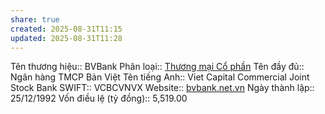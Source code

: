 ```yaml
---
share: true
created: 2025-08-31T11:15
updated: 2025-08-31T11:28
---
```

Tên thương hiệu:: BVBank
Phân loại:: [Thương mại Cổ phần](Th%C6%B0%C6%A1ng%20m%E1%BA%A1i%20C%E1%BB%95%20ph%E1%BA%A7n.md)
Tên đầy đủ:: Ngân hàng TMCP Bản Việt
Tên tiếng Anh:: Viet Capital Commercial Joint Stock Bank
SWIFT:: VCBCVNVX
Website:: [bvbank.net.vn](bvbank.net.vn)
Ngày thành lập:: 25/12/1992
Vốn điều lệ (tỷ đồng):: 5,519.00

